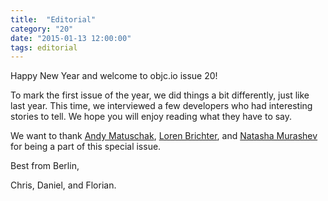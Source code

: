 ```yaml
---
title:  "Editorial"
category: "20"
date: "2015-01-13 12:00:00"
tags: editorial
---
```


Happy New Year and welcome to objc.io issue 20!

To mark the first issue of the year, we did things a bit differently, just like last year. This time, we interviewed a few developers who had interesting stories to tell. We hope you will enjoy reading what they have to say.

We want to thank [Andy Matuschak](/issues/20-interviews/andy-matuschak/), [Loren Brichter](/issues/20-interviews/loren-brichter/), and [Natasha Murashev](/issues/20-interviews/natasha-murashev/) for being a part of this special issue.

Best from Berlin,

Chris, Daniel, and Florian.

